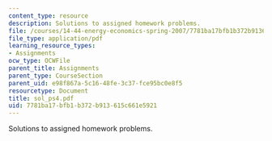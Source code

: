 ```yaml
---
content_type: resource
description: Solutions to assigned homework problems.
file: /courses/14-44-energy-economics-spring-2007/7781ba17bfb1b372b913615c661e5921_sol_ps4.pdf
file_type: application/pdf
learning_resource_types:
- Assignments
ocw_type: OCWFile
parent_title: Assignments
parent_type: CourseSection
parent_uid: e98f867a-5c16-48fe-3c37-fce95bc0e8f5
resourcetype: Document
title: sol_ps4.pdf
uid: 7781ba17-bfb1-b372-b913-615c661e5921
---
```

Solutions to assigned homework problems.

